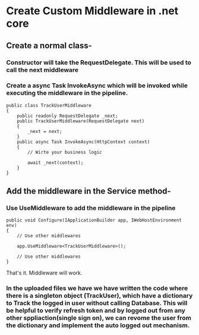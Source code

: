 # Create Custom Middleware in .net core

## Create a normal class-
### Constructor will take the RequestDelegate. This will be used to call the next middleware
### Create a async Task InvokeAsync which will be invoked while executing the middleware in the pipeline.

```
public class TrackUserMiddleware
{
    public readonly RequestDelegate _next;
    public TrackUserMiddleware(RequestDelegate next)
    {
        _next = next;
    }
    public async Task InvokeAsync(HttpContext context)
    {
        // Wirte your business logic

        await _next(context);
    }
}

```

## Add the middleware in the Service method-
### Use UseMiddleware to add the middleware in the pipeline

```
public void Configure(IApplicationBuilder app, IWebHostEnvironment env)
{
    // Use other middlewares

    app.UseMiddleware<TrackUserMiddleware>();

    // Use other middlewares
}

```

That's it. Middleware will work.

### In the uploaded files we have we have written the code where there is a singleton object (TrackUser), which have a dictionary to Track the logged in user without calling Database. This will be helpful to verify refresh token and by logged out from any other sppliaction(single sign on), we can revome the user from the dictionary and implement the auto logged out mechanism.

